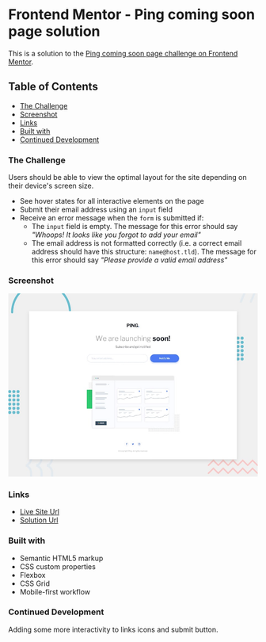 # Frontend Mentor - Ping coming soon page solution

This is a solution to the [Ping coming soon page challenge on Frontend Mentor](https://www.frontendmentor.io/challenges/ping-single-column-coming-soon-page-5cadd051fec04111f7b848da).

## Table of Contents

- [The Challenge](#the-challenge)
- [Screenshot](#screenshot)
- [Links](#links)
- [Built with](#built-with)
- [Continued Development](#continued-development)

### The Challenge 

Users should be able to view the optimal layout for the site depending on their device's screen size. 
- See hover states for all interactive elements on the page
- Submit their email address using an `input` field
- Receive an error message when the `form` is submitted if:
	- The `input` field is empty. The message for this error should say *"Whoops! It looks like you forgot to add your email"*
	- The email address is not formatted correctly (i.e. a correct email address should have this structure: `name@host.tld`). The message for this error should say *"Please provide a valid email address"*

### Screenshot

![alt text](design/desktop-preview.jpg)

### Links

- [Live Site Url](https://debabratabanik.github.io/ping-coming-soon-page-master/)
- [Solution Url](https://www.frontendmentor.io/solutions/ping-coming-soon-page-master-U5jw0TQayB)

### Built with

- Semantic HTML5 markup
- CSS custom properties
- Flexbox
- CSS Grid
- Mobile-first workflow

### Continued Development

Adding some more interactivity to links icons and submit button.